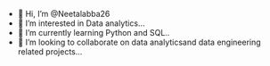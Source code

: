 - 👋 Hi, I’m @Neetalabba26
- 👀 I’m interested in Data analytics...
- 🌱 I’m currently learning Python and SQL..
- 💞️ I’m looking to collaborate on data analyticsand data engineering related projects...


<!---
Neetalabba26/Neetalabba26 is a ✨ special ✨ repository because its `README.md` (this file) appears on your GitHub profile.
You can click the Preview link to take a look at your changes.
--->
